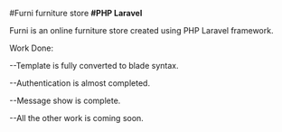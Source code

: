 #Furni furniture store
**#PHP Laravel**

Furni is an online furniture store created using PHP Laravel framework.

Work Done:

--Template is fully converted to blade syntax. 

--Authentication is almost completed.

--Message show is complete.

--All the other work is coming soon.
